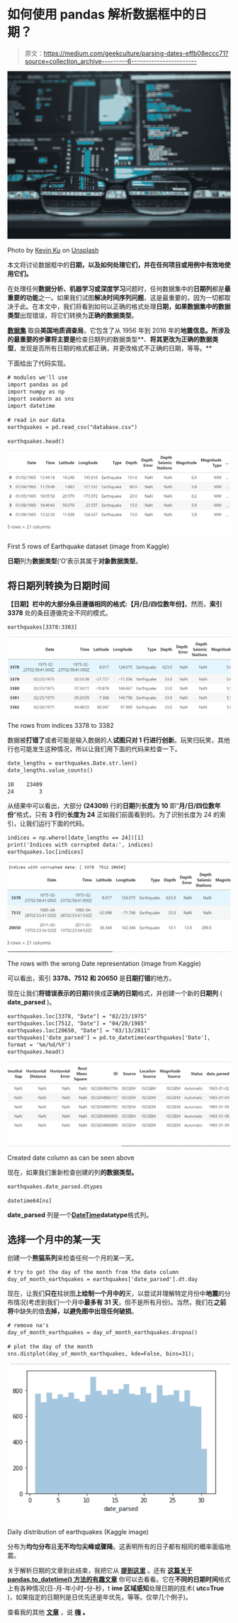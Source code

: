 # 如何使用 pandas 解析数据框中的日期？

> 原文：<https://medium.com/geekculture/parsing-dates-effb08eccc71?source=collection_archive---------6----------------------->

![](img/44fd3b31e116dcba4c3c7fdb9e298718.png)

Photo by [Kevin Ku](https://unsplash.com/es/@ikukevk?utm_source=medium&utm_medium=referral) on [Unsplash](https://unsplash.com?utm_source=medium&utm_medium=referral)

本文将讨论数据框中的**日期，以及如何处理它们，并在任何项目或用例中有效地使用它们。**

在处理任何**数据分析、机器学习或深度学习**问题时，任何数据集中的**日期列**都是**最重要的功能**之一。如果我们试图**解决时间序列问题**，这是最重要的，因为一切都取决于此。在本文中，我们将看到如何以正确的格式处理**日期，如果数据集中的数据类型**出现错误，将它们转换为**正确的数据类型**。

[**数据集**](https://www.kaggle.com/datasets/usgs/earthquake-database) 取自**美国地质调查局**，它包含了从 1956 年到 2016 年的**地震信息。所涉及的最重要的步骤将主要是**检查日期列的数据类型**、**将其更改为正确的数据类型**，发现是否所有日期的格式都正确，并更改格式不正确的日期，等等。**

下面给出了代码实现。

```
# modules we'll use
import pandas as pd
import numpy as np
import seaborn as sns
import datetime

# read in our data
earthquakes = pd.read_csv("database.csv")

earthquakes.head()
```

![](img/3931f7e905fad389df6a534ee4e7f908.png)

First 5 rows of Earthquake dataset (image from Kaggle)

**日期**列为**数据类型**(‘O’表示其属于**对象数据类型**。

## **将日期列转换为日期时间**

**【日期】**栏中的大部分条目遵循相同的格式:**【月/日/四位数年份】**。然而，**索引 3378** 处的条目遵循完全不同的模式。

```
earthquakes[3378:3383]
```

![](img/d972b4d4c31af9339a1fb2c871275318.png)

The rows from indices 3378 to 3382

数据被**打错了**或者可能是输入数据的人**试图只对 1 行进行创新**。玩笑归玩笑，其他行也可能发生这种情况，所以让我们用下面的代码来检查一下。

```
date_lengths = earthquakes.Date.str.len()
date_lengths.value_counts()

10    23409
24        3
```

从结果中可以看出，大部分 **(24309)** 行的**日期**列**长度为 10** 即“**月/日/四位数年份**”格式，只有 **3 行**的**长度为 24** 正如我们前面看到的。为了识别长度为 24 的索引，让我们运行下面的代码。

```
indices = np.where([date_lengths == 24])[1]
print('Indices with corrupted data:', indices)
earthquakes.loc[indices]
```

![](img/f67cc4921a9cbeba4792bb1558429738.png)

The rows with the wrong Date representation (image from Kaggle)

可以看出，索引 **3378、7512 和 20650** 是**日期打错**的地方。

现在让我们**将错误表示的日期**转换成**正确的日期**格式，并创建一个新的**日期列** ( **date_parsed** )。

```
earthquakes.loc[3378, "Date"] = "02/23/1975"
earthquakes.loc[7512, "Date"] = "04/28/1985"
earthquakes.loc[20650, "Date"] = "03/13/2011"
earthquakes['date_parsed'] = pd.to_datetime(earthquakes['Date'], format = '%m/%d/%Y')
earthquakes.head()
```

![](img/2807401b2f2045c538e554a5f50668f2.png)

Created date column as can be seen above

现在，如果我们重新检查创建的列**的数据类型。**

```
earthquakes.date_parsed.dtypes

datetime64[ns]
```

**date_parsed** 列是一个[**DateTime**](https://pandas.pydata.org/docs/reference/api/pandas.to_datetime.html)**datatype**格式列。

## **选择一个月中的某一天**

创建一个**熊猫系列**来检查任何一个月的某一天。

```
# try to get the day of the month from the date column
day_of_month_earthquakes = earthquakes['date_parsed'].dt.day
```

现在，让我们**只在**柱状图**上绘制一个月中的**天，以尝试并理解特定月份中**地震**的分布情况(考虑到我们一个月中**最多有 31 天**，但不是所有月份)。当然，我们在**之前将**中缺失的值**去掉，以避免图中出现任何破损**。

```
# remove na's
day_of_month_earthquakes = day_of_month_earthquakes.dropna()

# plot the day of the month
sns.distplot(day_of_month_earthquakes, kde=False, bins=31);
```

![](img/80ebbea8620f73820a2394689836d594.png)

Daily distribution of earthquakes (Kaggle image)

分布为**均匀分布**且**无不均匀尖峰或骤降**。这表明所有的日子都有相同的概率面临地震。

关于解析日期的文章到此结束，我把它从 [**提到这里**](https://www.kaggle.com/code/alexisbcook/parsing-dates) 。还有 [**这篇关于 **pandas.to_datetime()** 方法的有趣文章**](https://www.educative.io/answers/what-is-the-pandastodatetime-method) 你可以去看看。它在**不同的日期时间**格式上有各种情况(日-月-年小时-分-秒，t **ime 区域感知**处理日期的技术( **utc=True** )，如果指定的日期列是日优先还是年优先，等等。仅举几个例子)。

查看我的其他 [**文章**](/@abhi2652254) ，说 [**嗨**](https://www.linkedin.com/in/obhinaba17/) **。**
